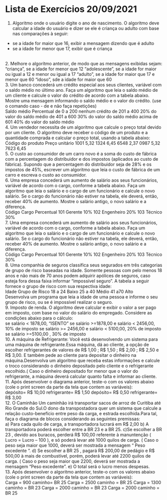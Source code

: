 # Lista de Exercícios 20/09/2021

1. Algoritmo onde o usuário digite o ano de nascimento. O algoritmo deve calcular
a idade do usuário e dizer se ele é criança ou adulto com base nas comparações à
seguir:
- se a idade for maior que 16, exibir a mensagem dizendo que é adulto
- se a idade for menor que 17, exibir que é criança
<br>
2. Melhore o algorítmo anterior, de modo que as mensagens exibidas sejam:
“criança”, se a idade for menor que 12
“adolescente”, se a idade for maior ou igual a 12 e menor ou igual a 17
“adulto”, se a idade for maior que 17 e menor que 60
“idoso”, sde a idade for maior que 60
<br>
3. Um banco concederá um crédito especial aos seus clientes, variável com o saldo
médio no último ano. Faça um algoritmo que leia o saldo médio de um cliente e calcule
o valor do crédito de acordo com a tabela abaixo. Mostre uma mensagem informando o
saldo médio e o valor do crédito. (use o comando caso - de e não faça repetições)
<br>
Saldo médio 	Percentual
de 0 a 200 		nenhum crédito
de 201 a 400 	20% do valor do saldo médio
de 401 a 600 	30% do valor do saldo médio
acima de 601 	40% do valor do saldo médio
<br>
4. Um vendedor necessita de um algoritmo que calcule o preço total devido por um
cliente. O algoritmo deve receber o código de um produto e a quantidade comprada e
calcular o preço total, usando a tabela abaixo:
<br>
Código do produto 	Preço unitário
1001 				5,32
1324 				6,45
6548 				2,37
0987 				5,32
7623 				6,45
<br>
5. O custo ao consumidor de um carro novo é a soma do custo de fábrica com a
percentagem do distribuidor e dos impostos (aplicados ao custo de fábrica). Supondo que 
a percentagem do distribuidor seja de 28% e os impostos de 45%, escrever um algoritmo
que leia o custo de fábrica de um carro e escreva o custo ao consumidor.
<br>
6. Uma empresa concederá um aumento de salário aos seus funcionários, variável de
acordo com o cargo, conforme a tabela abaixo. Faça um algoritmo que leia o salário e o
cargo de um funcionário e calcule o novo salário. Se o cargo do funcionário não estiver
na tabela, ele deverá, então, receber 40% de aumento. Mostre o salário antigo, o novo
salário e a diferença.
<br>
Código 		Cargo 		Percentual
101 		Gerente 		10%
102 		Engenheiro 		20%
103 		Técnico 		30%
<br>
7. Uma empresa concederá um aumento de salário aos seus funcionários, variável de
acordo com o cargo, conforme a tabela abaixo. Faça um algoritmo que leia o salário e o
cargo de um funcionário e calcule o novo salário. Se o cargo do funcionário não estiver
na tabela, ele deverá, então, receber 40% de aumento. Mostre o salário antigo, o novo
salário e a diferença.
<br>
Código 		Cargo 		Percentual
101 		Gerente 		10%
102 		Engenheiro 		20%
103 		Técnico 		30%
<br>
8. Uma companhia de seguros classifica seus segurados em três categorias de grupo de
risco baseadas na idade. Somente pessoas com pelo menos 18 anos e não mais de 70 anos
podem adquirir apólices de seguros, caso esteja fora dessa faixa informar “impossível
seguro”.
A tabela a seguir fornece o grupo de risco com sua respectiva idade:
<br>
Idade 		Grupo de Risco
18 a 24 	Baixo
25 a 40 	Médio
41 a70 		Alto
<br>
Desenvolva um programa que leia a idade de uma pessoa e informe o seu grupo
de risco, ou se é impossível realizar o seguro.
<br>
9. Imposto de renda.
O algorítmo deve calcular e exibir o valor a ser pago em imposto, com base no valor do
salário do empregado. Considere as condições abaixo para o cálculo:
<br>
se salário < 1878,00, “ISENTO”
se salário >=1878,00 e salário < 2456,00, 10% de imposto
se salário >= 2456,00 e salário < 5100,00, 20% de imposto
se salário >=5100,00 , 30% de imposto
<br>
10. A máquina de Refrigerante:
Você está desenvolvendo um sistema para uma máquina de refrigerante.Essa máquina,
dá ao cliente, a opção de escolher refrigerantes de valores de R$ 1,00 ; R$ 1,50 ;
R$ 2,00 ; R$ 2,50 e R$ 3,00. E também pede ao cliente para depositar o dinheiro na
máquina.Desenvolva um algoritmo que receba estas informações e calcule o troco
considerando o dinheiro depositado pelo cliente e o refrigerante escolhido.( Caso o
dinheiro depositado for menor que o valor do refrigerante, a máquina deverá calcular
quanto falta e informar ao cliente.
<br>
11. Após desenvolver o diagrama anterior, teste-o com os valores abaixo (cole o
print screen da parte da tela que contem as variáveis):
<br>
depósito= R$ 10,00 refrigerante= R$ 1,50
depósito= R$ 0,50 refrigerante= R$ 3,00
<br>
12. O Caminhão
Um caminhão irá transportar sacos de arroz de Curitiba até Rio Grande do Sul.O dono
da transpostadora quer um sistema que calcule a relação custo-benefício entre peso da
carga, e estrada escolhida.Para tal, faça o diagrama de blocos considerando as seguintes
premissas:
<br>
a) Para cada quilo de carga, a transportadora lucrará em R$ 2,00
b) A transportadora poderá escolher entre a BR 23 e a BR 25.
c)Se escolher a BR 23 , devido aos buracos, perderá R$ 100,00 referente à
manuntenção ( Lucro = Lucro – 100 ), e só poderá levar até 1000 quilos de
carga. ( Caso o
peso seja maior que 1000, deverá ser mostrada a mensagem “ Peso excedente “.
d) Se escolher a BR 25 , pagará R$ 200,00 de pedágio e R$ 500,00 à mais de
combustível, porém, poderá levar até 2200 quilos de carga. ( Caso o peso seja
maior que 2200, deverá ser mostrada a mensagem “Peso excedente”.
e) O total será o lucro menos despesas.
<br>
13. Após desenvolver o algoritmo anterior, teste-o com os valores abaixo (cole o
print screen da parte da tela que contem as variáveis):
<br>
Carga = 900 caminho= BR 25
Carga = 2500 caminho = BR 25
Carga = 1300 caminho = BR 23
Carga = 2000 caminho = BR 23
Carga = 2000 caminho = BR 25
